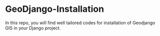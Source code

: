 # GeoDjango-Installation
In this repo, you will find well tailored codes for installation of Geodjango GIS in your Django project.
